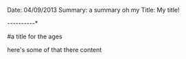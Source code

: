 Date: 04/09/2013 
Summary: a summary oh my 
Title: My title!

*-----*-----*

#a title for the ages

here's some of that there content

